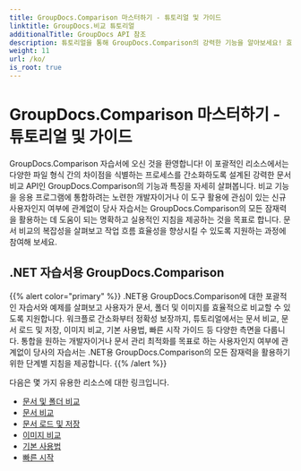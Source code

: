 ```yaml
---
title: GroupDocs.Comparison 마스터하기 - 튜토리얼 및 가이드
linktitle: GroupDocs.비교 튜토리얼
additionalTitle: GroupDocs API 참조
description: 튜토리얼을 통해 GroupDocs.Comparison의 강력한 기능을 알아보세요! 효율적인 문서 비교를 위해 이 API를 통합하고 활용하는 방법을 알아보세요.
weight: 11
url: /ko/
is_root: true
---
```


# GroupDocs.Comparison 마스터하기 - 튜토리얼 및 가이드


GroupDocs.Comparison 자습서에 오신 것을 환영합니다! 이 포괄적인 리소스에서는 다양한 파일 형식 간의 차이점을 식별하는 프로세스를 간소화하도록 설계된 강력한 문서 비교 API인 GroupDocs.Comparison의 기능과 특징을 자세히 살펴봅니다. 비교 기능을 응용 프로그램에 통합하려는 노련한 개발자이거나 이 도구 활용에 관심이 있는 신규 사용자인지 여부에 관계없이 당사 자습서는 GroupDocs.Comparison의 모든 잠재력을 활용하는 데 도움이 되는 명확하고 실용적인 지침을 제공하는 것을 목표로 합니다. 문서 비교의 복잡성을 살펴보고 작업 흐름 효율성을 향상시킬 수 있도록 지원하는 과정에 참여해 보세요.

## .NET 자습서용 GroupDocs.Comparison
{{% alert color="primary" %}}
.NET용 GroupDocs.Comparison에 대한 포괄적인 자습서와 예제를 살펴보고 사용자가 문서, 폴더 및 이미지를 효율적으로 비교할 수 있도록 지원합니다. 워크플로 간소화부터 정확성 보장까지, 튜토리얼에서는 문서 비교, 문서 로드 및 저장, 이미지 비교, 기본 사용법, 빠른 시작 가이드 등 다양한 측면을 다룹니다. 통합을 원하는 개발자이거나 문서 관리 최적화를 목표로 하는 사용자인지 여부에 관계없이 당사의 자습서는 .NET용 GroupDocs.Comparison의 모든 잠재력을 활용하기 위한 단계별 지침을 제공합니다.
{{% /alert %}}

다음은 몇 가지 유용한 리소스에 대한 링크입니다.
 
- [문서 및 폴더 비교](./net/documents-and-folder-comparison/)
- [문서 비교](./net/document-comparison/)
- [문서 로드 및 저장](./net/loading-and-saving-documents/)
- [이미지 비교](./net/image-comparison/)
- [기본 사용법](./net/basic-usage/)
- [빠른 시작](./net/quick-start/)

